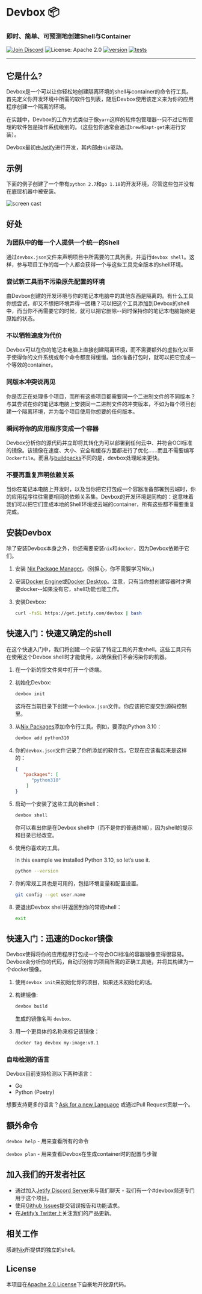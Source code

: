 # Devbox 📦

### 即时、简单、可预测地创建Shell与Container

[![Join Discord](https://img.shields.io/discord/903306922852245526?color=7389D8&label=discord&logo=discord&logoColor=ffffff)](https://discord.gg/agbskCJXk2) ![License: Apache 2.0](https://img.shields.io/github/license/jetify-com/devbox) [![version](https://img.shields.io/github/v/release/jetify-com/devbox?color=green&label=version&sort=semver)](https://github.com/jetify-com/devbox/releases) [![tests](https://github.com/jetify-com/devbox/actions/workflows/tests.yaml/badge.svg)](https://github.com/jetify-com/devbox/actions/workflows/tests.yaml)

---

## 它是什么?

Devbox是一个可以让你轻松地创建隔离环境的shell与container的命令行工具。首先定义你开发环境中所需的软件包列表，随后Devbox使用该定义来为你的应用程序创建一个隔离的环境。

在实践中，Devbox的工作方式类似于像`yarn`这样的软件包管理器--只不过它所管理的软件包是操作系统级别的。（这些包你通常会通过`brew`和`apt-get`来进行安装）。

Devbox最初由[Jetify](https://www.jetify.com)进行开发，其内部由`nix`驱动。

## 示例
下面的例子创建了一个带有`python 2.7`和`go 1.18`的开发环境，尽管这些包并没有在底层机器中被安装。

![screen cast](https://user-images.githubusercontent.com/279789/186491771-6b910175-18ec-4c65-92b0-ed1a91bb15ed.svg)


## 好处

### 为团队中的每一个人提供一个统一的Shell

通过`devbox.json`文件来声明项目中所需要的工具列表，并运行`devbox shell`。这样，参与项目工作的每一个人都会获得一个与这些工具完全版本的shell环境。

### 尝试新工具而不污染原先配置的环境

由Devbox创建的开发环境与你的笔记本电脑中的其他东西是隔离的。有什么工具你想尝试，却又不想把环境弄得一团糟？可以把这个工具添加到Devbox的shell中，而当你不再需要它的时候，就可以把它删除--同时保持你的笔记本电脑始终是原始的状态。

### 不以牺牲速度为代价

Devbox可以在你的笔记本电脑上直接创建隔离环境，而不需要额外的虚拟化以至于使得你的文件系统或每个命令都变得缓慢。当你准备打包时，就可以把它变成一个等效的container。

### 同版本冲突说再见

你是否正在处理多个项目，而所有这些项目都需要同一个二进制文件的不同版本？与其尝试在你的笔记本电脑上安装同一二进制文件的冲突版本，不如为每个项目创建一个隔离环境，并为每个项目使用你想要的任何版本。

### 瞬间将你的应用程序变成一个容器

Devbox分析你的源代码并立即将其转化为可以部署到任何云中、并符合OCI标准的镜像。该镜像在速度、大小、安全和缓存方面都进行了优化......而且不需要编写`Dockerfile`。而且与[buildpacks](https://buildpacks.io/)不同的是，devbox处理起来更快。

### 不要再重复声明依赖关系

当你在笔记本电脑上开发时，以及当你把它打包成一个容器准备部署到云端时，你的应用程序往往需要相同的依赖关系集。Devbox的开发环境是同构的：这意味着我们可以把它们变成本地的Shell环境或云端的container，所有这些都不需要重复完成。

## 安装Devbox

除了安装Devbox本身之外，你还需要安装`nix`和`docker`，因为Devbox依赖于它们。

1. 安装 [Nix Package Manager](https://nixos.org/download.html)。(别担心，你不需要学习Nix。)

2. 安装[Docker Engine](https://docs.docker.com/engine/install/)或[Docker Desktop](https://www.docker.com/get-started/)。注意，只有当你想创建容器时才需要docker--如果没有它，shell功能也能工作。

3. 安装Devbox:

   ```sh
   curl -fsSL https://get.jetify.com/devbox | bash
   ```

## 快速入门：快速又确定的shell

在这个快速入门中，我们将创建一个安装了特定工具的开发shell。这些工具只有在使用这个Devbox shell时才能使用，以确保我们不会污染你的机器。

1. 在一个新的空文件夹中打开一个终端。

2. 初始化Devbox:

   ```bash
   devbox init
   ```

   这将在当前目录下创建一个`devbox.json`文件。你应该把它提交到源码控制里。

3. 从[Nix Packages](https://search.nixos.org/packages)添加命令行工具。例如，要添加Python 3.10：

   ```bash
   devbox add python310
   ```
4. 你的`devbox.json`文件记录了你所添加的软件包，它现在应该看起来是这样的：

   ```json
   {
      "packages": [
         "python310"
       ]
   }
   ```

5. 启动一个安装了这些工具的新shell：

   ```bash
   devbox shell
   ```

    你可以看出你是在Devbox shell中（而不是你的普通终端），因为shell的提示和目录已经改变。

6. 使用你喜欢的工具。

   In this example we installed Python 3.10, so let’s use it.

   ```bash
   python --version
   ```

7. 你的常规工具也是可用的，包括环境变量和配置设置。

   ```bash
   git config --get user.name
   ```

8. 要退出Devbox shell并返回到你的常规shell：

   ```bash
   exit
   ```

## 快速入门：迅速的Docker镜像

Devbox使得将你的应用程序打包成一个符合OCI标准的容器镜像变得很容易。Devbox会分析你的代码，自动识别你的项目所需的正确工具链，并将其构建为一个docker镜像。

1. 使用`devbox init`来初始化你的项目，如果还未初始化的话。

2. 构建镜像:

   ```bash
   devbox build
   ```

   生成的镜像名叫 `devbox`.

3. 用一个更具体的名称来标记该镜像：

   ```bash
   docker tag devbox my-image:v0.1
   ```
### 自动检测的语言
Devbox目前支持检测以下两种语言：

- Go
- Python (Poetry)

想要支持更多的语言？[Ask for a new Language](https://github.com/jetify-com/devbox/issues) 或通过Pull Request贡献一个。

## 额外命令

`devbox help` - 用来查看所有的命令

`devbox plan` - 用来查看Devbox在生成container时的配置与步骤

## 加入我们的开发者社区

+ 通过加入[Jetify Discord Server](https://discord.gg/agbskCJXk2)来与我们聊天 - 我们有一个#devbox频道专门用于这个项目。
+ 使用[Github Issues](https://github.com/jetify-com/devbox/issues)提交错误报告和功能请求。
+ 在[Jetify’s Twitter](https://twitter.com/jetify_com)上关注我们的产品更新。

## 相关工作

感谢[Nix](https://nixos.org/)所提供的独立的shell。

## License

本项目在[Apache 2.0 License](https://github.com/jetify-com/devbox/blob/main/LICENSE)下自豪地开放源代码。
